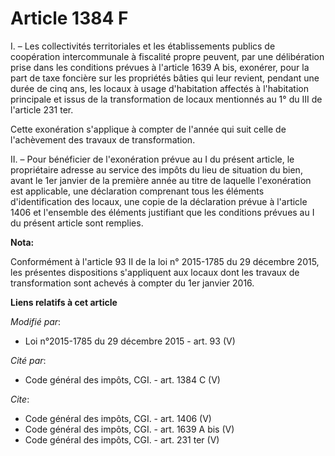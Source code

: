 # Article 1384 F

I. – Les collectivités territoriales et les établissements publics de coopération intercommunale à fiscalité propre peuvent,
par une délibération prise dans les conditions prévues à l'article 1639 A bis, exonérer, pour la part de taxe foncière sur
les propriétés bâties qui leur revient, pendant une durée de cinq ans, les locaux à usage d'habitation affectés à
l'habitation principale et issus de la transformation de locaux mentionnés au 1° du III de l'article 231 ter. 

Cette exonération s'applique à compter de l'année qui suit celle de l'achèvement des travaux de transformation. 

II. – Pour bénéficier de l'exonération prévue au I du présent article, le propriétaire adresse au service des impôts du lieu
de situation du bien, avant le 1er janvier de la première année au titre de laquelle l'exonération est applicable, une
déclaration comprenant tous les éléments d'identification des locaux, une copie de la déclaration prévue à l'article 1406 et
l'ensemble des éléments justifiant que les conditions prévues au I du présent article sont remplies.

**Nota:**

Conformément à l'article 93 II de la loi n° 2015-1785 du 29 décembre 2015, les présentes dispositions s'appliquent aux locaux
dont les travaux de transformation sont achevés à compter du 1er janvier 2016.

**Liens relatifs à cet article**

_Modifié par_:

  - Loi n°2015-1785 du 29 décembre 2015 - art. 93 (V)

_Cité par_:

  - Code général des impôts, CGI. - art. 1384 C (V)

_Cite_:

  - Code général des impôts, CGI. - art. 1406 (V)
  - Code général des impôts, CGI. - art. 1639 A bis (V)
  - Code général des impôts, CGI. - art. 231 ter (V)
